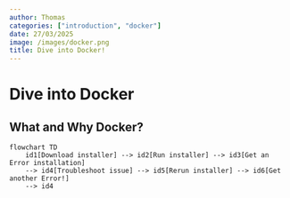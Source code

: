 ```yaml
---
author: Thomas
categories: ["introduction", "docker"]
date: 27/03/2025
image: /images/docker.png
title: Dive into Docker!
---
```


# Dive into Docker

## What and Why Docker?

```mermaid
flowchart TD
    id1[Download installer] --> id2[Run installer] --> id3[Get an Error installation]
    --> id4[Troubleshoot issue] --> id5[Rerun installer] --> id6[Get another Error!]
    --> id4
```
